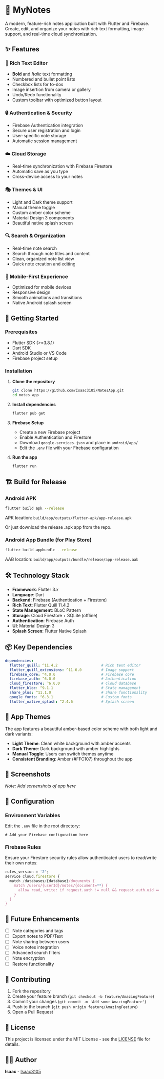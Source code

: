# 📝 MyNotes

A modern, feature-rich notes application built with Flutter and Firebase. Create, edit, and organize your notes with rich text formatting, image support, and real-time cloud synchronization.

## ✨ Features

### 🎨 **Rich Text Editor**
- **Bold** and *Italic* text formatting
- Numbered and bullet point lists
- Checkbox lists for to-dos
- Image insertion from camera or gallery
- Undo/Redo functionality
- Custom toolbar with optimized button layout

### 🔒 **Authentication & Security**
- Firebase Authentication integration
- Secure user registration and login
- User-specific note storage
- Automatic session management

### ☁️ **Cloud Storage**
- Real-time synchronization with Firebase Firestore
- Automatic save as you type
- Cross-device access to your notes

### 🎭 **Themes & UI**
- Light and Dark theme support
- Manual theme toggle
- Custom amber color scheme
- Material Design 3 components
- Beautiful native splash screen

### 🔍 **Search & Organization**
- Real-time note search
- Search through note titles and content
- Clean, organized note list view
- Quick note creation and editing

### 📱 **Mobile-First Experience**
- Optimized for mobile devices
- Responsive design
- Smooth animations and transitions
- Native Android splash screen

## 🚀 Getting Started

### Prerequisites
- Flutter SDK (>=3.8.1)
- Dart SDK
- Android Studio or VS Code
- Firebase project setup

### Installation

1. **Clone the repository**
   ```bash
   git clone https://github.com/Isaac3105/NotesApp.git
   cd notes_app
   ```

2. **Install dependencies**
   ```bash
   flutter pub get
   ```

3. **Firebase Setup**
   - Create a new Firebase project
   - Enable Authentication and Firestore
   - Download `google-services.json` and place in `android/app/`
   - Edit the `.env` file with your Firebase configuration

4. **Run the app**
   ```bash
   flutter run
   ```

## 🏗️ Build for Release

### Android APK
```bash
flutter build apk --release
```
APK location: `build/app/outputs/flutter-apk/app-release.apk`

Or just download the release .apk app from the repo.

### Android App Bundle (for Play Store)
```bash
flutter build appbundle --release
```
AAB location: `build/app/outputs/bundle/release/app-release.aab`

## 🛠️ Technology Stack

- **Framework**: Flutter 3.x
- **Language**: Dart
- **Backend**: Firebase (Authentication + Firestore)
- **Rich Text**: Flutter Quill 11.4.2
- **State Management**: BLoC Pattern
- **Storage**: Cloud Firestore + SQLite (offline)
- **Authentication**: Firebase Auth
- **UI**: Material Design 3
- **Splash Screen**: Flutter Native Splash

## 📦 Key Dependencies

```yaml
dependencies:
  flutter_quill: ^11.4.2                    # Rich text editor
  flutter_quill_extensions: ^11.0.0         # Image support
  firebase_core: ^4.0.0                     # Firebase core
  firebase_auth: ^6.0.0                     # Authentication
  cloud_firestore: ^6.0.0                   # Cloud database
  flutter_bloc: ^9.1.1                      # State management
  share_plus: ^11.1.0                       # Share functionality
  google_fonts: ^6.3.1                      # Custom fonts
  flutter_native_splash: ^2.4.6             # Splash screen
```

## 🎨 App Themes

The app features a beautiful amber-based color scheme with both light and dark variants:

- **Light Theme**: Clean white background with amber accents
- **Dark Theme**: Dark background with amber highlights
- **Manual Toggle**: Users can switch themes anytime
- **Consistent Branding**: Amber (#FFC107) throughout the app

## 📱 Screenshots

*Note: Add screenshots of app here*

## 🔧 Configuration

### Environment Variables
Edit the `.env` file in the root directory:
```env
# Add your Firebase configuration here
```

### Firebase Rules
Ensure your Firestore security rules allow authenticated users to read/write their own notes:

```javascript
rules_version = '2';
service cloud.firestore {
  match /databases/{database}/documents {
    match /users/{userId}/notes/{document=**} {
      allow read, write: if request.auth != null && request.auth.uid == userId;
    }
  }
}
```

## 🚧 Future Enhancements

- [ ] Note categories and tags
- [ ] Export notes to PDF/Text
- [ ] Note sharing between users
- [ ] Voice notes integration
- [ ] Advanced search filters
- [ ] Note encryption
- [ ] Restore functionality

## 🤝 Contributing

1. Fork the repository
2. Create your feature branch (`git checkout -b feature/AmazingFeature`)
3. Commit your changes (`git commit -m 'Add some AmazingFeature'`)
4. Push to the branch (`git push origin feature/AmazingFeature`)
5. Open a Pull Request

## 📄 License

This project is licensed under the MIT License - see the [LICENSE](LICENSE) file for details.

## 👨‍💻 Author

**Isaac** - [Isaac3105](https://github.com/Isaac3105)


